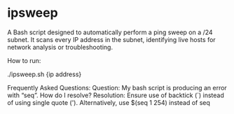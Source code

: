 # ipsweep
A Bash script designed to automatically perform a ping sweep on a /24 subnet. It scans every IP address in the subnet, identifying live hosts for network analysis or troubleshooting. 



How to run:

./ipsweep.sh {ip address}




Frequently Asked Questions:
Question: My bash script is producing an error with “seq”. How do I resolve?
Resolution: Ensure use of backtick (`) instead of using single quote ('). Alternatively, use $(seq 1 254) instead of seq
